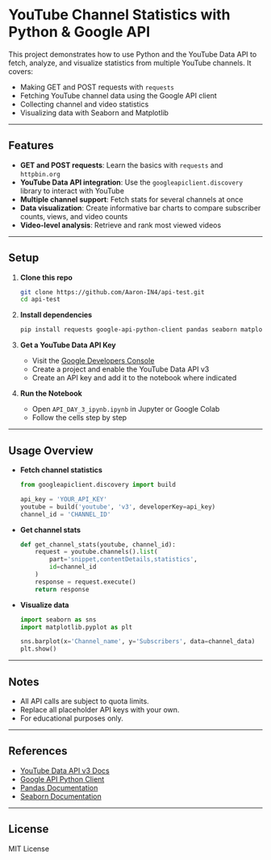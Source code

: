 # YouTube Channel Statistics with Python & Google API

This project demonstrates how to use Python and the YouTube Data API to fetch, analyze, and visualize statistics from multiple YouTube channels. It covers:

- Making GET and POST requests with `requests`
- Fetching YouTube channel data using the Google API client
- Collecting channel and video statistics
- Visualizing data with Seaborn and Matplotlib

---

## Features

- **GET and POST requests**: Learn the basics with `requests` and `httpbin.org`
- **YouTube Data API integration**: Use the `googleapiclient.discovery` library to interact with YouTube
- **Multiple channel support**: Fetch stats for several channels at once
- **Data visualization**: Create informative bar charts to compare subscriber counts, views, and video counts
- **Video-level analysis**: Retrieve and rank most viewed videos

---

## Setup

1. **Clone this repo**

    ```bash
    git clone https://github.com/Aaron-IN4/api-test.git
    cd api-test
    ```

2. **Install dependencies**

    ```bash
    pip install requests google-api-python-client pandas seaborn matplotlib
    ```

3. **Get a YouTube Data API Key**

    - Visit the [Google Developers Console](https://console.developers.google.com/)
    - Create a project and enable the YouTube Data API v3
    - Create an API key and add it to the notebook where indicated

4. **Run the Notebook**

    - Open `API_DAY_3_ipynb.ipynb` in Jupyter or Google Colab
    - Follow the cells step by step

---

## Usage Overview

- **Fetch channel statistics**
    ```python
    from googleapiclient.discovery import build

    api_key = 'YOUR_API_KEY'
    youtube = build('youtube', 'v3', developerKey=api_key)
    channel_id = 'CHANNEL_ID'
    ```

- **Get channel stats**
    ```python
    def get_channel_stats(youtube, channel_id):
        request = youtube.channels().list(
            part='snippet,contentDetails,statistics',
            id=channel_id
        )
        response = request.execute()
        return response
    ```

- **Visualize data**
    ```python
    import seaborn as sns
    import matplotlib.pyplot as plt

    sns.barplot(x='Channel_name', y='Subscribers', data=channel_data)
    plt.show()
    ```

---

## Notes

- All API calls are subject to quota limits.
- Replace all placeholder API keys with your own.
- For educational purposes only.

---

## References

- [YouTube Data API v3 Docs](https://developers.google.com/youtube/v3)
- [Google API Python Client](https://github.com/googleapis/google-api-python-client)
- [Pandas Documentation](https://pandas.pydata.org/)
- [Seaborn Documentation](https://seaborn.pydata.org/)

---

## License

MIT License
